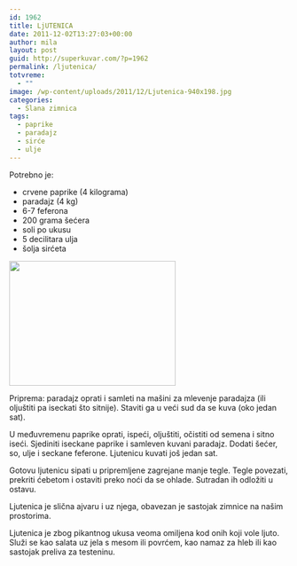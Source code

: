 ```yaml
---
id: 1962
title: LjUTENICA
date: 2011-12-02T13:27:03+00:00
author: mila
layout: post
guid: http://superkuvar.com/?p=1962
permalink: /ljutenica/
totvreme:
  - ""
image: /wp-content/uploads/2011/12/Ljutenica-940x198.jpg
categories:
  - Slana zimnica
tags:
  - paprike
  - paradajz
  - sirće
  - ulje
---
```

Potrebno je:

  * crvene paprike (4 kilograma)
  * paradajz (4 kg)
  * 6-7 feferona
  * 200 grama šećera
  * soli po ukusu
  * 5 decilitara ulja
  * šolja sirćeta

<img class="alignnone size-medium wp-image-4152" title="Ljutenica" src="//superkuvar.com/wp-content/uploads/2011/12/Ljutenica-300x225.jpg" alt="" width="300" height="225" /> 

Priprema: paradajz oprati i samleti na mašini za mlevenje paradajza (ili oljuštiti pa iseckati što sitnije). Staviti ga u veći sud da se kuva (oko jedan sat).

U međuvremenu paprike oprati, ispeći, oljuštiti, očistiti od semena i sitno iseći. Sjediniti iseckane paprike i samleven kuvani paradajz. Dodati šećer, so, ulje i seckane feferone. Ljutenicu kuvati još jedan sat.

Gotovu ljutenicu sipati u pripremljene zagrejane manje tegle. Tegle povezati, prekriti ćebetom i ostaviti preko noći da se ohlade. Sutradan ih odložiti u ostavu.

Ljutenica je slična ajvaru i uz njega, obavezan je sastojak zimnice na našim prostorima.

Ljutenica je zbog pikantnog ukusa veoma omiljena kod onih koji vole ljuto. Služi se kao salata uz jela s mesom ili povrćem, kao namaz za hleb ili kao sastojak preliva za testeninu.